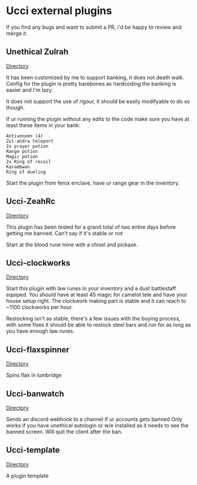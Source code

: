 # Ucci external plugins

If you find any bugs and want to submit a PR, i'd be happy to review and merge it.

## Unethical Zulrah

[Directory](/unethical-zulrah/)

It has been customized by me to support banking, it does not death walk. Config for the plugin is pretty barebones as hardcoding the banking is easier and I'm lazy.

It does not support the use of rigour, it should be easily modifyable to do so though.

If ur running the plugin without any edits to the code make sure you have at least these items in your bank:

    Antivenom+ (4)
    Zul-andra teleport
    2x prayer potion
    Range potion
    Magic potion
    2x Ring of recoil
    Karambwan
    Ring of dueling

Start the plugin from ferox enclave, have ur range gear in the inventory.

## Ucci-ZeahRc

[Directory](/ucci-zeahrc/)

This plugin has been tested for a grand total of two entire days before getting me banned. 
Can't say if it's stable or not

Start at the blood rune mine with a chisel and pickaxe.

## Ucci-clockworks

[Directory](/ucci-clockworks/)

Start this plugin with law runes in your inventory and a dust battlestaff equiped.
You should have at least 45 magic for camelot tele and have your house setup right.
The clockwork making part is stable and it can reach to ~1100 clockworks per hour.

Restocking isn't as stable, there's a few issues with the buying process, 
with some fixes it should be able to restock steel bars and run for as long as you have enough law runes.

## Ucci-flaxspinner

[Directory](/ucci-flaxspinner/)

Spins flax in lumbridge

## Ucci-banwatch

[Directory](/ucci-banwatch/)

Sends an discord webhook to a channel if ur accounts gets banned
Only works if you have unethical autologin or w/e installed as it needs to see the banned screen.
Will quit the client after the ban.

## Ucci-template

[Directory](/ucci-template/)

A plugin template